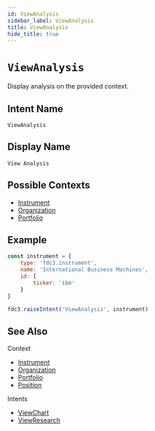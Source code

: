 ```yaml
---
id: ViewAnalysis
sidebar_label: ViewAnalysis
title: ViewAnalysis
hide_title: true
---
```

# `ViewAnalysis`

Display analysis on the provided context.

## Intent Name

`ViewAnalysis`

## Display Name

`View Analysis`

## Possible Contexts

* [Instrument](../../context/ref/Instrument)
* [Organization](../../context/ref/Organization)
* [Portfolio](../../context/ref/Portfolio)

## Example

```js
const instrument = {
    type: 'fdc3.instrument',
    name: 'International Business Machines',
    id: {
        ticker: 'ibm'
    }
}

fdc3.raiseIntent('ViewAnalysis', instrument)
```

## See Also

Context

* [Instrument](../../context/ref/Instrument)
* [Organization](../../context/ref/Organization)
* [Portfolio](../../context/ref/Portfolio)
* [Position](../../context/ref/Position)

Intents

* [ViewChart](ViewChart)
* [ViewResearch](ViewResearch)
